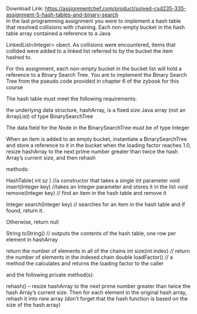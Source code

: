 Download Link: https://assignmentchef.com/product/solved-csd235-335-assignment-5-hash-tables-and-binary-search
<br>
In the last programming assignment you were to implement a hash table that resolved collisions with chaining. Each non-empty bucket in the hash table array contained a reference to a Java

LinkedList&lt;Integer&gt; obect. As collisions were encountered, items that collided were added to a linked list referred to by the bucket the item hashed to.

For this assignment, each non-empty bucket in the bucket list will hold a reference to a Binary Search Tree. You are to implement the Binary Search Tree from the pseudo code provided in chapter 6 of the zybook for this course

The hash table must meet the following requirements:

the underlying data structure, hashArray, is a fixed size Java array (not an ArrayList) of type BinarySearchTree

The data field for the Node in the BinarySearchTree must be of type Integer

When an item is added to an empty bucket, instantiate a BinarySearchTree and store a reference to it in the bucket  when the loading factor reaches 1.0, resize hashArray to the next prime number greater than twice the hash Array’s current size, and then rehash

methods:

HashTable( int sz )  //a constructor that takes a single int parameter void insert(Integer key)  //takes an Integer parameter and stores it in the list void remove(Integer key)  // find an item in the hash table and remove it

Integer search(Integer key)  // searches for an item in the hash table and if found, return it.

Otherwise, return null

String toString()  // outputs the contents of the hash table, one row per element in hashArray




return the number of elements in all of the chains int size(int index) // return the number of elements in the indexed chain double loadFactor()  // a method the calculates and returns the loading factor to the caller

and the following private method(s):

rehash() – resize hashArray to the next prime number greater than twice the hash Array’s current size.  Then for each element in the original hash array, rehash it into new array (don’t forget that the hash function is based  on the size of the hash array)
